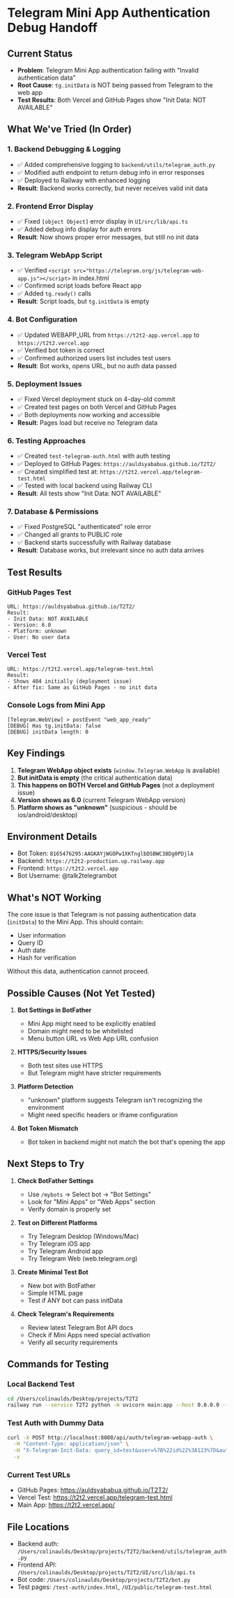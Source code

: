 # Telegram Mini App Authentication Debug Handoff

## Current Status
- **Problem**: Telegram Mini App authentication failing with "Invalid authentication data"
- **Root Cause**: `tg.initData` is NOT being passed from Telegram to the web app
- **Test Results**: Both Vercel and GitHub Pages show "Init Data: NOT AVAILABLE"

## What We've Tried (In Order)

### 1. Backend Debugging & Logging
- ✅ Added comprehensive logging to `backend/utils/telegram_auth.py`
- ✅ Modified auth endpoint to return debug info in error responses
- ✅ Deployed to Railway with enhanced logging
- **Result**: Backend works correctly, but never receives valid init data

### 2. Frontend Error Display
- ✅ Fixed `[object Object]` error display in `UI/src/lib/api.ts`
- ✅ Added debug info display for auth errors
- **Result**: Now shows proper error messages, but still no init data

### 3. Telegram WebApp Script
- ✅ Verified `<script src="https://telegram.org/js/telegram-web-app.js"></script>` in index.html
- ✅ Confirmed script loads before React app
- ✅ Added `tg.ready()` calls
- **Result**: Script loads, but `tg.initData` is empty

### 4. Bot Configuration
- ✅ Updated WEBAPP_URL from `https://t2t2-app.vercel.app` to `https://t2t2.vercel.app`
- ✅ Verified bot token is correct
- ✅ Confirmed authorized users list includes test users
- **Result**: Bot works, opens URL, but no auth data passed

### 5. Deployment Issues
- ✅ Fixed Vercel deployment stuck on 4-day-old commit
- ✅ Created test pages on both Vercel and GitHub Pages
- ✅ Both deployments now working and accessible
- **Result**: Pages load but receive no Telegram data

### 6. Testing Approaches
- ✅ Created `test-telegram-auth.html` with auth testing
- ✅ Deployed to GitHub Pages: `https://auldsyababua.github.io/T2T2/`
- ✅ Created simplified test at: `https://t2t2.vercel.app/telegram-test.html`
- ✅ Tested with local backend using Railway CLI
- **Result**: All tests show "Init Data: NOT AVAILABLE"

### 7. Database & Permissions
- ✅ Fixed PostgreSQL "authenticated" role error
- ✅ Changed all grants to PUBLIC role
- ✅ Backend starts successfully with Railway database
- **Result**: Database works, but irrelevant since no auth data arrives

## Test Results

### GitHub Pages Test
```
URL: https://auldsyababua.github.io/T2T2/
Result:
- Init Data: NOT AVAILABLE
- Version: 6.0
- Platform: unknown
- User: No user data
```

### Vercel Test  
```
URL: https://t2t2.vercel.app/telegram-test.html
Result:
- Shows 404 initially (deployment issue)
- After fix: Same as GitHub Pages - no init data
```

### Console Logs from Mini App
```
[Telegram.WebView] > postEvent "web_app_ready"
[DEBUG] Has tg.initData: false
[DEBUG] initData length: 0
```

## Key Findings

1. **Telegram WebApp object exists** (`window.Telegram.WebApp` is available)
2. **But initData is empty** (the critical authentication data)
3. **This happens on BOTH Vercel and GitHub Pages** (not a deployment issue)
4. **Version shows as 6.0** (current Telegram WebApp version)
5. **Platform shows as "unknown"** (suspicious - should be ios/android/desktop)

## Environment Details
- Bot Token: `8165476295:AAGKAYjWGOPw1XKTnglbDSBWC38Dg0PDjlA`
- Backend: `https://t2t2-production.up.railway.app`
- Frontend: `https://t2t2.vercel.app`
- Bot Username: @talk2telegrambot

## What's NOT Working
The core issue is that Telegram is not passing authentication data (`initData`) to the Mini App. This should contain:
- User information
- Query ID
- Auth date
- Hash for verification

Without this data, authentication cannot proceed.

## Possible Causes (Not Yet Tested)

1. **Bot Settings in BotFather**
   - Mini App might need to be explicitly enabled
   - Domain might need to be whitelisted
   - Menu button URL vs Web App URL confusion

2. **HTTPS/Security Issues**
   - Both test sites use HTTPS
   - But Telegram might have stricter requirements

3. **Platform Detection**
   - "unknown" platform suggests Telegram isn't recognizing the environment
   - Might need specific headers or iframe configuration

4. **Bot Token Mismatch**
   - Bot token in backend might not match the bot that's opening the app

## Next Steps to Try

1. **Check BotFather Settings**
   - Use `/mybots` → Select bot → "Bot Settings"
   - Look for "Mini Apps" or "Web Apps" section
   - Verify domain is properly set

2. **Test on Different Platforms**
   - Try Telegram Desktop (Windows/Mac)
   - Try Telegram iOS app
   - Try Telegram Android app
   - Try Telegram Web (web.telegram.org)

3. **Create Minimal Test Bot**
   - New bot with BotFather
   - Simple HTML page
   - Test if ANY bot can pass initData

4. **Check Telegram's Requirements**
   - Review latest Telegram Bot API docs
   - Check if Mini Apps need special activation
   - Verify all security requirements

## Commands for Testing

### Local Backend Test
```bash
cd /Users/colinaulds/Desktop/projects/T2T2
railway run --service T2T2 python -m uvicorn main:app --host 0.0.0.0 --port 8080
```

### Test Auth with Dummy Data
```bash
curl -X POST http://localhost:8080/api/auth/telegram-webapp-auth \
  -H "Content-Type: application/json" \
  -H "X-Telegram-Init-Data: query_id=test&user=%7B%22id%22%3A123%7D&auth_date=1750196447&hash=test" \
  -v
```

### Current Test URLs
- GitHub Pages: https://auldsyababua.github.io/T2T2/
- Vercel Test: https://t2t2.vercel.app/telegram-test.html
- Main App: https://t2t2.vercel.app/

## File Locations
- Backend auth: `/Users/colinaulds/Desktop/projects/T2T2/backend/utils/telegram_auth.py`
- Frontend API: `/Users/colinaulds/Desktop/projects/T2T2/UI/src/lib/api.ts`
- Bot code: `/Users/colinaulds/Desktop/projects/T2T2/bot.py`
- Test pages: `/test-auth/index.html`, `/UI/public/telegram-test.html`